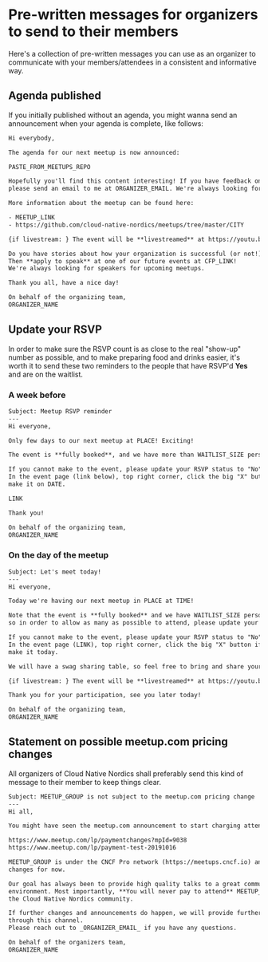 # Pre-written messages for organizers to send to their members

Here's a collection of pre-written messages you can use as an organizer to communicate with your
members/attendees in a consistent and informative way.

## Agenda published

If you initially published without an agenda, you might wanna send an announcement when your
agenda is complete, like follows:

```txt
Hi everybody,

The agenda for our next meetup is now announced:

PASTE_FROM_MEETUPS_REPO

Hopefully you'll find this content interesting! If you have feedback on what we could do better,
please send an email to me at ORGANIZER_EMAIL. We're always looking for ways to improve!

More information about the meetup can be found here:

- MEETUP_LINK
- https://github.com/cloud-native-nordics/meetups/tree/master/CITY

{if livestream: } The event will be **livestreamed** at https://youtu.be/LINK, starting at TIME.

Do you have stories about how your organization is successful (or not!) with cloud native?
Then **apply to speak** at one of our future events at CFP_LINK!
We're always looking for speakers for upcoming meetups.

Thank you all, have a nice day!

On behalf of the organizing team,
ORGANIZER_NAME
```

## Update your RSVP

In order to make sure the RSVP count is as close to the real "show-up" number as possible,
and to make preparing food and drinks easier, it's worth it to send these two reminders to
the people that have RSVP'd **Yes** and are on the waitlist.

### A week before

```txt
Subject: Meetup RSVP reminder
---
Hi everyone,

Only few days to our next meetup at PLACE! Exciting!

The event is **fully booked**, and we have more than WAITLIST_SIZE persons on the waitlist (!), so to make sure we have a minimal amount of no-shows, PLEASE update your RSVP status ASAP.

If you cannot make to the event, please update your RSVP status to "No".
In the event page (link below), top right corner, click the big "X" button if you CANNOT
make it on DATE.

LINK

Thank you!

On behalf of the organizing team,
ORGANIZER_NAME
```

### On the day of the meetup

```txt
Subject: Let's meet today!
---
Hi everyone,

Today we're having our next meetup in PLACE at TIME!

Note that the event is **fully booked** and we have WAITLIST_SIZE persons on the waitlist (!),
so in order to allow as many as possible to attend, please update your RSVP status.

If you cannot make to the event, please update your RSVP status to "No".
In the event page (LINK), top right corner, click the big "X" button if you CANNOT
make it today.

We will have a swag sharing table, so feel free to bring and share your company's favourite swag.

{if livestream: } The event will be **livestreamed** at https://youtu.be/LINK, starting at TIME.

Thank you for your participation, see you later today!

On behalf of the organizing team,
ORGANIZER_NAME
```

## Statement on possible meetup.com pricing changes

All organizers of Cloud Native Nordics shall preferably send this kind of message to their
member to keep things clear.

```txt
Subject: MEETUP_GROUP is not subject to the meetup.com pricing change
---
Hi all,

You might have seen the meetup.com announcement to start charging attendees $2 to RSVP from end of October:

https://www.meetup.com/lp/paymentchanges?mpId=9038
https://www.meetup.com/lp/payment-test-20191016

MEETUP_GROUP is under the CNCF Pro network (https://meetups.cncf.io) and will **not** be affected by these 
changes for now.

Our goal has always been to provide high quality talks to a great community in a friendly and welcoming
environment. Most importantly, **You will never pay to attend** MEETUP_GROUP, or any other meetup group of
the Cloud Native Nordics community.

If further changes and announcements do happen, we will provide further updates and comments
through this channel.
Please reach out to _ORGANIZER_EMAIL_ if you have any questions.

On behalf of the organizers team,
ORGANIZER_NAME
```
